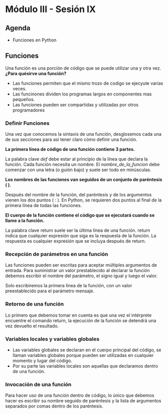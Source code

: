 # Módulo III - Sesión IX

## Agenda

- Funciones en Python

## Funciones

Una función es una porción de código que se puede utilizar una y otra vez.
**¿Para quésirve una función?**

- Las funciones permiten que el mismo trozo de codigo se ejecyute varias veces.
- Las funcinones dividen los programas largos en componentes mas pequeños.
- Las funciones pueden ser compartidas y utilizadas por otros programadores

### Definir Funciones

Una vez que conocemos la sintaxis de una función, desglosemos cada una de sus secciones para así tener claro cómo definir una función.

**La primera línea de código de una función contiene 3 partes.**

La palabra clave _def_ debe estar al principio de la línea que declara la función.
Cada función necesita un nombre. El _nombre_de_la_funcion_ debe comenzar con una letra (o guión bajo) y suele ser todo en minúsculas.

**Los nombres de las funciones van seguidos de un conjunto de paréntesis ( ).**

Después del nombre de la función, del paréntesis y de los argumentos vienen los dos puntos ( : ). En Python, se requieren dos puntos al final de la primera línea de todas las funciones.

**El cuerpo de la función contiene el código que se ejecutará cuando se llame a la función.**

La palabra clave return suele ser la última línea de una función. return indica que cualquier expresión que siga es la respuesta de la función.
La respuesta es cualquier expresión que se incluya después de return.

### Recepción de parámetros en una función

Las funciones pueden ser escritas para aceptar múltiples argumentos de entrada. Para suministrar un valor prestablecido al declarar la función debemos escribir el nombre del parámetro, el signo igual y luego el valor.

Solo escribiremos la primera línea de la función, con un valor preestablecido para el parámetro mensaje.

### Retorno de una función

Lo primero que debemos tomar en cuenta es que una vez el intérprete encuentre el comando return, la ejecución de la función se detendrá una vez devuelto el resultado.

### Variables locales y variables globales

- Las variables globales se declaran en el cuerpo principal del código, se llaman variables globales porque pueden ser utilizadas en cualquier momento y lugar del código.
- Por su parte las variables locales son aquellas que declaramos dentro de una función.

### Invocación de una función

Para hacer uso de una función dentro de código, lo único que debemos hacer es escribir su nombre seguido de paréntesis y la lista de argumentos separados por comas dentro de los paréntesis.
